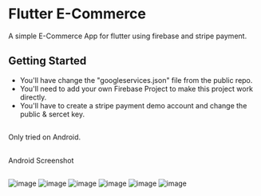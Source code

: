 # Flutter E-Commerce

A simple E-Commerce App for flutter using firebase and stripe payment.

## Getting Started

- You'll have change the "googleservices.json" file from the public repo.
- You'll need to add your own Firebase Project to make this project work directly.
- You'll have to create a stripe payment demo account and change the public & sercet key.

##
Only tried on Android.
##
Android Screenshot
##
![image](https://user-images.githubusercontent.com/67141624/110481143-34d24a00-8122-11eb-909c-c06ce8a89181.png)
![image](https://user-images.githubusercontent.com/67141624/110481228-4ca9ce00-8122-11eb-88ad-06c3be7751fd.png)
![image](https://user-images.githubusercontent.com/67141624/110481392-7c58d600-8122-11eb-9f5a-4ec5a6c641eb.png)
![image](https://user-images.githubusercontent.com/67141624/110481463-8f6ba600-8122-11eb-8175-1a58aba8cf55.png)
![image](https://user-images.githubusercontent.com/67141624/110481621-baee9080-8122-11eb-9e69-3503b462186b.png)
![image](https://user-images.githubusercontent.com/67141624/110488415-6995cf80-8129-11eb-8645-d6596f11adbb.png)





